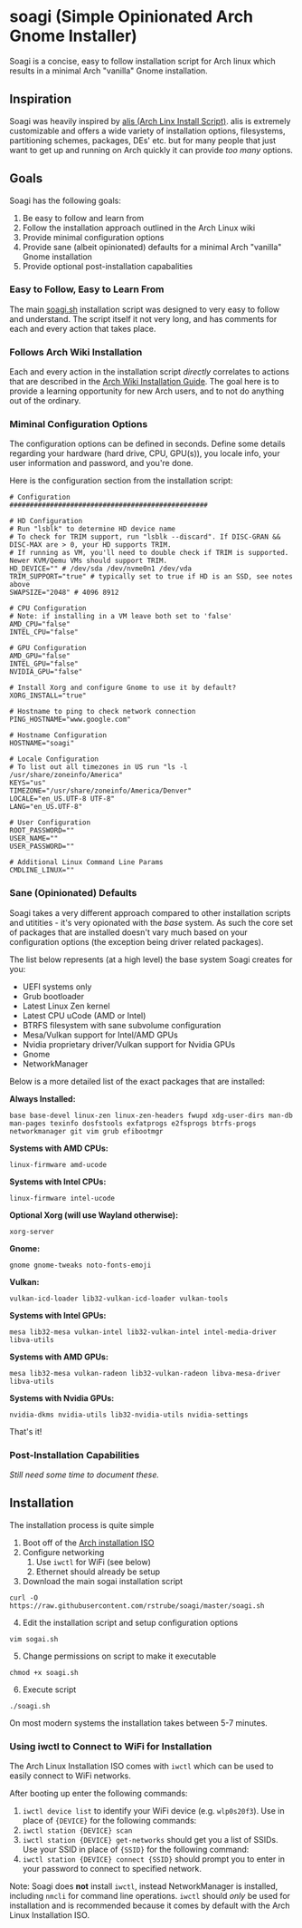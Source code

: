 # soagi (Simple Opinionated Arch Gnome Installer)
Soagi is a concise, easy to follow installation script for Arch linux which results in a minimal Arch "vanilla" Gnome installation.

## Inspiration
Soagi was heavily inspired by [alis (Arch Linx Install Script)](https://github.com/picodotdev/alis).  alis is extremely customizable and offers a wide variety of installation options, filesystems, partitioning schemes, packages, DEs' etc. but for many people that just want to get up and running on Arch quickly it can provide *too many* options.

## Goals
Soagi has the following goals:
1. Be easy to follow and learn from
1. Follow the installation approach outlined in the Arch Linux wiki
1. Provide minimal configuration options
1. Provide sane (albeit opinionated) defaults for a minimal Arch "vanilla" Gnome installation
1. Provide optional post-installation capabalities 

### Easy to Follow, Easy to Learn From
The main [soagi.sh](https://github.com/rstrube/soagi/blob/master/soagi.sh) installation script was designed to very easy to follow and understand.  The script itself it not very long, and has comments for each and every action that takes place.

### Follows Arch Wiki Installation
Each and every action in the installation script *directly* correlates to actions that are described in the [Arch Wiki Installation Guide](https://wiki.archlinux.org/index.php/Installation_guide).  The goal here is to provide a learning opportunity for new Arch users, and to not do anything out of the ordinary.

### Miminal Configuration Options
The configuration options can be defined in seconds.  Define some details regarding your hardware (hard drive, CPU, GPU(s)), you locale info, your user information and password, and you're done.

Here is the configuration section from the installation script:

```
# Configuration
#################################################

# HD Configuration
# Run "lsblk" to determine HD device name
# To check for TRIM support, run "lsblk --discard". If DISC-GRAN && DISC-MAX are > 0, your HD supports TRIM.
# If running as VM, you'll need to double check if TRIM is supported.  Newer KVM/Qemu VMs should support TRIM.
HD_DEVICE="" # /dev/sda /dev/nvme0n1 /dev/vda
TRIM_SUPPORT="true" # typically set to true if HD is an SSD, see notes above
SWAPSIZE="2048" # 4096 8912

# CPU Configuration
# Note: if installing in a VM leave both set to 'false'
AMD_CPU="false"
INTEL_CPU="false"

# GPU Configuration
AMD_GPU="false"
INTEL_GPU="false"
NVIDIA_GPU="false"

# Install Xorg and configure Gnome to use it by default?
XORG_INSTALL="true"

# Hostname to ping to check network connection
PING_HOSTNAME="www.google.com"

# Hostname Configuration
HOSTNAME="soagi"

# Locale Configuration
# To list out all timezones in US run "ls -l /usr/share/zoneinfo/America"
KEYS="us"
TIMEZONE="/usr/share/zoneinfo/America/Denver"
LOCALE="en_US.UTF-8 UTF-8"
LANG="en_US.UTF-8"

# User Configuration
ROOT_PASSWORD=""
USER_NAME=""
USER_PASSWORD=""

# Additional Linux Command Line Params
CMDLINE_LINUX=""
```
### Sane (Opinionated) Defaults
Soagi takes a very different approach compared to other installation scripts and utitities - it's very opionated with the *base* system.  As such the core set of packages that are installed doesn't vary much based on your configuration options (the exception being driver related packages).

The list below represents (at a high level) the base system Soagi creates for you:
* UEFI systems only
* Grub bootloader
* Latest Linux Zen kernel
* Latest CPU uCode (AMD or Intel)
* BTRFS filesystem with sane subvolume configuration
* Mesa/Vulkan support for Intel/AMD GPUs
* Nvidia proprietary driver/Vulkan support for Nvidia GPUs
* Gnome
* NetworkManager

Below is a more detailed list of the exact packages that are installed:

**Always Installed:**
```
base base-devel linux-zen linux-zen-headers fwupd xdg-user-dirs man-db man-pages texinfo dosfstools exfatprogs e2fsprogs btrfs-progs networkmanager git vim grub efibootmgr
```

**Systems with AMD CPUs:**
```
linux-firmware amd-ucode
```

**Systems with Intel CPUs:**
```
linux-firmware intel-ucode
```

**Optional Xorg (will use Wayland otherwise):**
```
xorg-server
```

**Gnome:**
```
gnome gnome-tweaks noto-fonts-emoji
```

**Vulkan:**
```
vulkan-icd-loader lib32-vulkan-icd-loader vulkan-tools
```

**Systems with Intel GPUs:**
```
mesa lib32-mesa vulkan-intel lib32-vulkan-intel intel-media-driver libva-utils
```

**Systems with AMD GPUs:**
```
mesa lib32-mesa vulkan-radeon lib32-vulkan-radeon libva-mesa-driver libva-utils
```

**Systems with Nvidia GPUs:**
```
nvidia-dkms nvidia-utils lib32-nvidia-utils nvidia-settings
```
That's it!

### Post-Installation Capabilities
*Still need some time to document these.*

## Installation
The installation process is quite simple

1. Boot off of the [Arch installation ISO](https://www.archlinux.org/download/)
2. Configure networking
    1. Use `iwctl` for WiFi (see below)
    1. Ethernet should already be setup
3. Download the main sogai installation script
```
curl -O https://raw.githubusercontent.com/rstrube/soagi/master/soagi.sh
```
4. Edit the installation script and setup configuration options

```
vim sogai.sh
```
5. Change permissions on script to make it executable
```
chmod +x soagi.sh
```
6. Execute script
```
./soagi.sh
```
On most modern systems the installation takes between 5-7 minutes.

### Using iwctl to Connect to WiFi for Installation
The Arch Linux Installation ISO comes with `iwctl` which can be used to easily connect to WiFi networks.

After booting up enter the following commands:

1. `iwctl device list` to identify your WiFi device (e.g. `wlp0s20f3`).  Use in place of `{DEVICE}` for the following commands:
1. `iwctl station {DEVICE} scan`
1. `iwctl station {DEVICE} get-networks` should get you a list of SSIDs.  Use your SSID in place of `{SSID}` for the following command:
1. `iwctl station {DEVICE} connect {SSID}` should prompt you to enter in your password to connect to specified network.

Note: Soagi does **not** install `iwctl`, instead NetworkManager is installed, including `nmcli` for command line operations. `iwctl` should *only* be used for installation and is recommended because it comes by default with the Arch Linux Installation ISO.
